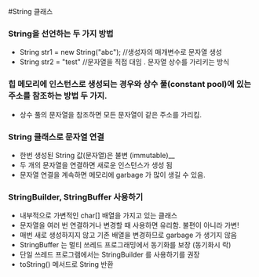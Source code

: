 #String 클래스
### String을 선언하는 두 가지 방법
* String str1 = new String("abc"); //생성자의 매개변수로 문자열 생성 
* String str2 = "test" //문자열을 직접 대임 . 문자열 상수를 가리키는 방식
### 힙 메모리에 인스턴스로 생성되는 경우와 상수 풀(constant pool)에 있는 주소를 참조하는 방법 두 가지.
* 상수 풀의 문자열을 참조하면 모든 문자열이 같은 주소를 가리킴.
### String 클래스로 문자열 연결
* 한번 생성된 String 값(문자열)은 불변 (immutable)__
* 두 개의 문자열을 연결하면 새로운 인스턴스가 생성 됨
* 문자열 연결을 계속하면 메모리에 garbage 가 많이 생길 수 있음.
### StringBuilder, StringBuffer 사용하기
* 내부적으로 가변적인 char[] 배열을 가지고 있는 클래스 
* 문자열을 여러 번 연결하거나 변경할 때 사용하면 유리함. 불편이 아니라 가변!
* 매번 새로 생성하지지 않고 기존 배열을 변경하므로 garbage 가 생기지 않음
* StringBuffer 는 멀티 쓰레드 프로그래밍에서 동기화를 보장 (동기화시 락)
* 단일 쓰레드 프로그램에서는 StringBuilder 를 사용하기를 권장
* toString() 메서드로 String 반환

